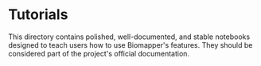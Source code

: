 # Tutorials

This directory contains polished, well-documented, and stable notebooks designed to teach users how to use Biomapper's features. They should be considered part of the project's official documentation.
